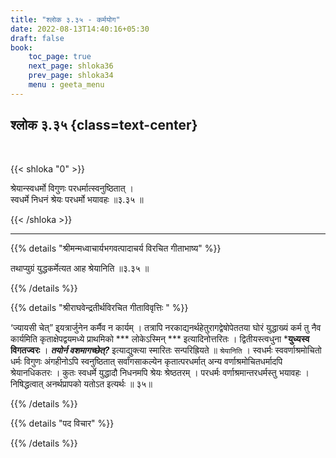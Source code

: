 ```yaml
---
title: "श्लोक ३.३५ - कर्मयोग"
date: 2022-08-13T14:40:16+05:30
draft: false
book:
    toc_page: true
    next_page: shloka36
    prev_page: shloka34
    menu : geeta_menu
---
```




## श्लोक ३.३५ {class=text-center}

<br/>

{{< shloka  "0"  >}}

श्रेयान्स्वधर्मो विगुणः परधर्मात्स्वनुष्ठितात् ।  
स्वधर्मे निधनं श्रेयः परधर्मो भयावहः ॥३.३५ ॥ 

{{< /shloka >}}

---


{{% details "श्रीमन्मध्वाचार्यभगवत्पादाचर्य विरचित  गीताभाष्य" %}}

तथाप्युग्रं युद्धकर्मेत्यत आह श्रेयानिति ॥३.३५ ॥ 

{{% /details %}}



{{% details "श्रीराघवेन्द्रतीर्थविरचित गीताविवृत्तिः " %}}

‘ज्यायसी चेत्‌” इ्यत्रार्जुनेन कर्मैव न कार्यम्‌ । तत्रापि 
नरकाद्यनर्थहेतुरागद्वेषोपेततया घोरं युद्धाख्यं कर्म तु नैव कार्यमिति
कृताक्षेपद्वयमध्ये प्राथमिको  *** लोकेऽस्मिन्‌ *** 
इत्यादिनोत्तरितः । द्वितीयस्त्वधुना ***युध्यस्व विगतज्वरः** । 
***तयोर्न वशमागच्छेत्‌?*** इत्याद्युक्त्या
स्मारितः सन्परिह्रियते ॥ `श्रेयानिति` । स्वधर्मः स्ववर्णाश्रमोचितो 
धर्मः विगुणः अंगहीनोऽपि स्वनुष्ठितात्‌ सर्वांगसाकल्येन 
कृतात्परधर्मात् अन्य वर्णाश्रमोचितधर्मादपि श्रेयानधिकतरः । 
कुतः स्वधर्मे युद्धादौ निधनमपि श्रेयः श्रेष्ठतरम्‌ । 
परधर्मः वर्णाश्रमान्तरधर्मस्तु भयावहः । निषिद्धत्वात्‌ अनर्थप्रापको
यतोऽत इत्यर्थः ॥ ३५॥


{{% /details %}}



{{% details "पद विचार" %}}


{{% /details %}}
